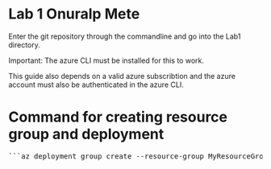 # Lab 1 Onuralp Mete

Enter the git repository through the commandline and go into the Lab1 directory.

Important: The azure CLI must be installed for this to work.

This guide also depends on a valid azure subscribtion and the azure account must also be authenticated in the azure CLI.


# Command for creating resource group and deployment

<pre>
```az deployment group create --resource-group MyResourceGroup --template-file azuredeploy.json --parameters azuredeploy.parameters.json```
<pre>

